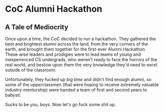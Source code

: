 CoC Alumni Hackathon
====================

A Tale of Mediocrity
--------------------

Once upon a time, the CoC decided to run a hackathon. They gathered the best and brightest alumni across the land, from the very corners of the earth, and brought them together for the first-ever Alumni Hackathon. These wise leaders and prodigies were to lead teams of young and inexperienced CS undergrads, who weren’t ready to face the horrors of the real world, and bestow upon them the very knowledge they'd need to excel outside of the classroom.

Unfortunately, they fucked up *big time* and didn't find enough alumni, so some of the upperclassmen (that were hoping to receive extremely valuable industry-mentorship) were handed a team of first and second years to babysit.

Sucks to be you, boys. Now let's go fuck some shit up.
